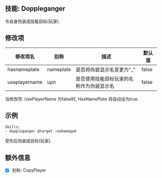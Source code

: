 技能: Doppleganger
--------------------------

令自身伪装成技能目标(玩家).

修改项
------

| 修改项名 | 别称 | 描述 | 默认值 |
| - | - | - | - |
| hasnameplate | nameplate | 是否将伪装显示名变更为"_" | false |
| useplayername | upn | 是否使用技能目标玩家的名称作为伪装显示名 | false |

当修改项: UsePlayerName 为false时, HasNamePlate 将自动设为true.

示例
--------

    Skills:
    - doppleganger @target ~onDamaged

受伤后伪装成目标(玩家).

额外信息
-------

- [x] 别称: CopyPlayer